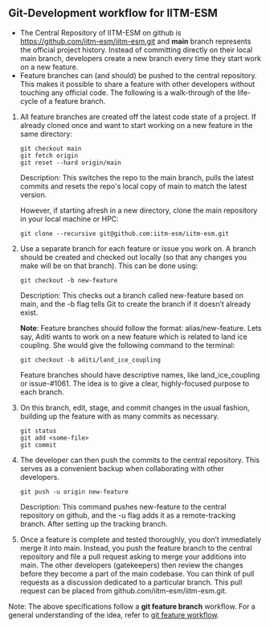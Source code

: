 
## Git-Development workflow for IITM-ESM

- The Central Repository of IITM-ESM on github is <https://github.com/iitm-esm/iitm-esm.git> and **main** branch represents the official project history. Instead of committing directly on their local main branch, developers create a new branch every time they start work on a new feature. 
- Feature branches can (and should) be pushed to the central repository. This makes it possible to share a feature with other developers without touching any official code. The following is a walk-through of the life-cycle of a feature branch.


1. All feature branches are created off the latest code state of a project. If already cloned once and want to start working on a new feature in the same directory:

    ```
    git checkout main
    git fetch origin 
    git reset --hard origin/main
    ```

    Description: This switches the repo to the main branch, pulls the latest commits and resets the repo's local copy of main to match the latest version.

    However, if starting afresh in a new directory, clone the main repository in your local machine or HPC:
    ```
    git clone --recursive git@github.com:iitm-esm/iitm-esm.git
    ```

2. Use a separate branch for each feature or issue you work on. A branch should be created and checked out locally (so that any changes you make will be on that branch). This can be done using: 

    ```
    git checkout -b new-feature
    ```

    Description: This checks out a branch called new-feature based on main, and the -b flag tells Git to create the branch if it doesn’t already exist.

    **Note**: 
    Feature branches should follow the format: alias/new-feature. Lets say, Aditi wants to work on a new feature which is related to land ice coupling. She would give the following command to the terminal:

    ```
    git checkout -b aditi/land_ice_coupling
    ```

    Feature branches should have descriptive names, like land_ice_coupling or issue-#1061. The idea is to give a clear, highly-focused purpose to each branch. 

3. On this branch, edit, stage, and commit changes in the usual fashion, building up the feature with as many commits as necessary. 

    ```
    git status
    git add <some-file>
    git commit
    ```

4. The developer can then push the commits to the central repository. This serves as a convenient backup when collaborating with other developers. 

    ```
    git push -u origin new-feature
    ```

    Description: This command pushes new-feature to the central repository on github, and the -u flag adds it as a remote-tracking branch. After setting up the tracking branch.

5. Once a feature is complete and tested thoroughly, you don’t immediately merge it into main. Instead, you push the feature branch to the central repository and file a pull request asking to merge your additions into main. The other developers (gatekeepers) then review the changes before they become a part of the main codebase. You can think of pull requests as a discussion dedicated to a particular branch. This pull request can be placed from github.com/iitm-esm/iitm-esm.git.


Note: The above specifications follow a **git feature branch** workflow. For a general understanding of the idea, refer to [git feature workflow](https://www.atlassian.com/git/tutorials/comparing-workflows/feature-branch-workflow).


